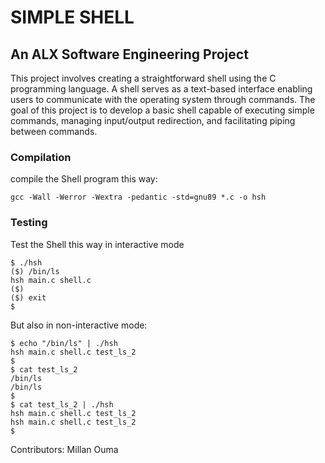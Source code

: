 # SIMPLE SHELL #
## An ALX Software Engineering Project ##

This project involves creating a straightforward shell using the C programming language. A shell serves as a text-based interface enabling users to communicate with the operating system through commands. The goal of this project is to develop a basic shell capable of executing simple commands, managing input/output redirection, and facilitating piping between commands.

### Compilation ###
compile the Shell program this way:
```
gcc -Wall -Werror -Wextra -pedantic -std=gnu89 *.c -o hsh
```

### Testing ###
Test the Shell this way in interactive mode
```
$ ./hsh
($) /bin/ls
hsh main.c shell.c
($)
($) exit
$
```
But also in non-interactive mode:
```
$ echo "/bin/ls" | ./hsh
hsh main.c shell.c test_ls_2
$
$ cat test_ls_2
/bin/ls
/bin/ls
$
$ cat test_ls_2 | ./hsh
hsh main.c shell.c test_ls_2
hsh main.c shell.c test_ls_2
$
```

Contributors:
Millan Ouma 

